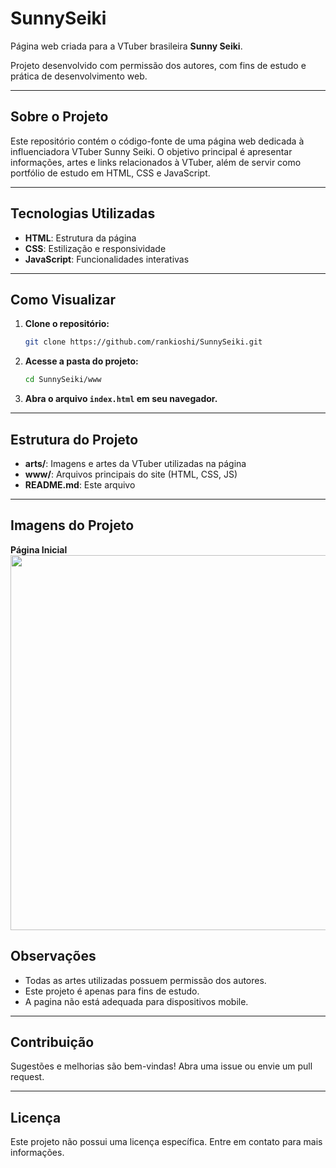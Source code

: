 # SunnySeiki

Página web criada para a VTuber brasileira **Sunny Seiki**.

Projeto desenvolvido com permissão dos autores, com fins de estudo e prática de desenvolvimento web.

---

## Sobre o Projeto

Este repositório contém o código-fonte de uma página web dedicada à influenciadora VTuber Sunny Seiki. O objetivo principal é apresentar informações, artes e links relacionados à VTuber, além de servir como portfólio de estudo em HTML, CSS e JavaScript.

---

## Tecnologias Utilizadas

- **HTML**: Estrutura da página
- **CSS**: Estilização e responsividade
- **JavaScript**: Funcionalidades interativas

---

## Como Visualizar

1. **Clone o repositório:**
   ```bash
   git clone https://github.com/rankioshi/SunnySeiki.git
   ```
2. **Acesse a pasta do projeto:**
   ```bash
   cd SunnySeiki/www
   ```
3. **Abra o arquivo `index.html` em seu navegador.**

---

## Estrutura do Projeto

- **arts/**: Imagens e artes da VTuber utilizadas na página
- **www/**: Arquivos principais do site (HTML, CSS, JS)
- **README.md**: Este arquivo

---

## Imagens do Projeto

**Página Inicial**
<img src="https://i.imgur.com/F0uiM35.gif" width="600"/>

## Observações

- Todas as artes utilizadas possuem permissão dos autores.
- Este projeto é apenas para fins de estudo.
- A pagina não está adequada para dispositivos mobile.
---

## Contribuição

Sugestões e melhorias são bem-vindas! Abra uma issue ou envie um pull request.

---

## Licença

Este projeto não possui uma licença específica. Entre em contato para mais informações.
